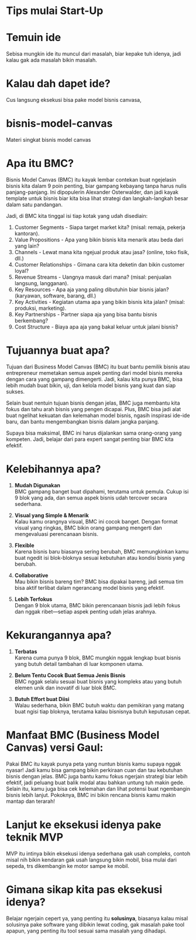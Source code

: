 # Tips mulai Start-Up

# Temuin ide

Sebisa mungkin ide itu muncul dari masalah, biar kepake tuh idenya, jadi kalau gak ada masalah bikin masalah.

# Kalau dah dapet ide?

Cus langsung eksekusi bisa pake model bisnis canvasa,

# bisnis-model-canvas
Materi singkat bisnis model canvas

# Apa itu BMC?

Bisnis Model Canvas (BMC) itu kayak lembar contekan buat ngejelasin bisnis kita dalam 9 poin penting, biar gampang kebayang tanpa harus nulis panjang-panjang. Ini dipopulerin Alexander Osterwalder, dan jadi kayak template untuk bisnis biar kita bisa lihat strategi dan langkah-langkah besar dalam satu pandangan.

Jadi, di BMC kita tinggal isi tiap kotak yang udah disediain:

1. Customer Segments - Siapa target market kita? (misal: remaja, pekerja kantoran).
2. Value Propositions - Apa yang bikin bisnis kita menarik atau beda dari yang lain?
3. Channels - Lewat mana kita ngejual produk atau jasa? (online, toko fisik, dll.)
4. Customer Relationships - Gimana cara kita deketin dan bikin customer loyal?
5. Revenue Streams - Uangnya masuk dari mana? (misal: penjualan langsung, langganan).
6. Key Resources - Apa aja yang paling dibutuhin biar bisnis jalan? (karyawan, software, barang, dll.)
7. Key Activities - Kegiatan utama apa yang bikin bisnis kita jalan? (misal: produksi, marketing).
8. Key Partnerships - Partner siapa aja yang bisa bantu bisnis berkembang?
9. Cost Structure - Biaya apa aja yang bakal keluar untuk jalani bisnis?

# Tujuannya buat apa?

Tujuan dari Business Model Canvas (BMC) itu buat bantu pemilik bisnis atau entrepreneur memetakan semua aspek penting dari model bisnis mereka dengan cara yang gampang dimengerti. Jadi, kalau kita punya BMC, bisa lebih mudah buat bikin, uji, dan kelola model bisnis yang kuat dan siap sukses.

Selain buat nentuin tujuan bisnis dengan jelas, BMC juga membantu kita fokus dan tahu arah bisnis yang pengen dicapai. Plus, BMC bisa jadi alat buat ngelihat kekuatan dan kelemahan model bisnis, ngasih inspirasi ide-ide baru, dan bantu mengembangkan bisnis dalam jangka panjang.

Supaya bisa maksimal, BMC ini harus dijalankan sama orang-orang yang kompeten. Jadi, belajar dari para expert sangat penting biar BMC kita efektif.

# Kelebihannya apa?

1. **Mudah Digunakan**  
   BMC gampang banget buat dipahami, terutama untuk pemula. Cukup isi 9 blok yang ada, dan semua aspek bisnis udah tercover secara sederhana.

2. **Visual yang Simple & Menarik**  
   Kalau kamu orangnya visual, BMC ini cocok banget. Dengan format visual yang ringkas, BMC bikin orang gampang mengerti dan mengevaluasi perencanaan bisnis.

3. **Flexible**  
   Karena bisnis baru biasanya sering berubah, BMC memungkinkan kamu buat ngedit isi blok-bloknya sesuai kebutuhan atau kondisi bisnis yang berubah.

4. **Collaborative**  
   Mau bikin bisnis bareng tim? BMC bisa dipakai bareng, jadi semua tim bisa aktif terlibat dalam ngerancang model bisnis yang efektif.

5. **Lebih Terfokus**  
   Dengan 9 blok utama, BMC bikin perencanaan bisnis jadi lebih fokus dan nggak ribet—setiap aspek penting udah jelas arahnya.

# Kekurangannya apa?

1. **Terbatas**  
   Karena cuma punya 9 blok, BMC mungkin nggak lengkap buat bisnis yang butuh detail tambahan di luar komponen utama.

2. **Belum Tentu Cocok Buat Semua Jenis Bisnis**  
   BMC nggak selalu sesuai buat bisnis yang kompleks atau yang butuh elemen unik dan inovatif di luar blok BMC.

3. **Butuh Effort buat Diisi**  
   Walau sederhana, bikin BMC butuh waktu dan pemikiran yang matang buat ngisi tiap bloknya, terutama kalau bisnisnya butuh keputusan cepat.
 
# Manfaat BMC (Business Model Canvas) versi Gaul:

Pakai BMC itu kayak punya peta yang nuntun bisnis kamu supaya nggak nyasar! Jadi kamu bisa gampang bikin perkiraan cuan dan tau kebutuhan bisnis dengan jelas. BMC juga bantu kamu fokus ngerjain strategi biar lebih efektif, jadi peluang buat balik modal atau bahkan untung tuh makin gede. Selain itu, kamu juga bisa cek kelemahan dan lihat potensi buat ngembangin bisnis lebih lanjut. Pokoknya, BMC ini bikin rencana bisnis kamu makin mantap dan terarah!

# Lanjut ke eksekusi idenya pake teknik MVP

MVP itu intinya bikin eksekusi idenya sederhana gak usah compleks, contoh misal nih bikin kendaran gak usah langsung bikin mobil, bisa mulai dari sepeda, trs dikembangin ke motor sampe ke mobil.

# Gimana sikap kita pas eksekusi idenya?

Belajar ngerjain cepert ya, yang penting itu **solusinya**, biasanya kalau misal solusinya pake software yang dibikin lewat coding, gak masalah pake tool apapun, yang penting itu tool sesuai sama masalah yang dihadapi.
